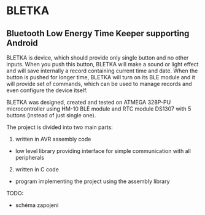 BLETKA
======
Bluetooth Low Energy Time Keeper supporting Android
---------------------------------------------------

BLETKA is device, which should provide only single button
and no other inputs. When you push this button, BLETKA will
make a sound or light effect and will save internally a record
containing current time and date.
When the button is pushed for longer time, BLETKA will
turn on its BLE module and it will provide set of commands,
which can be used to manage records and even configure
the device itself.

BLETKA was designed, created and tested on ATMEGA 328P-PU microcontroller
using HM-10 BLE module and RTC module DS1307 with 5 buttons
(instead of just single one).

The project is divided into two main parts:
  1. written in AVR assembly code
   - low level library providing interface for simple communication with all peripherals
  2. written in C code
   - program implementing the project using the assembly library
   
TODO:
  - schéma zapojení
   